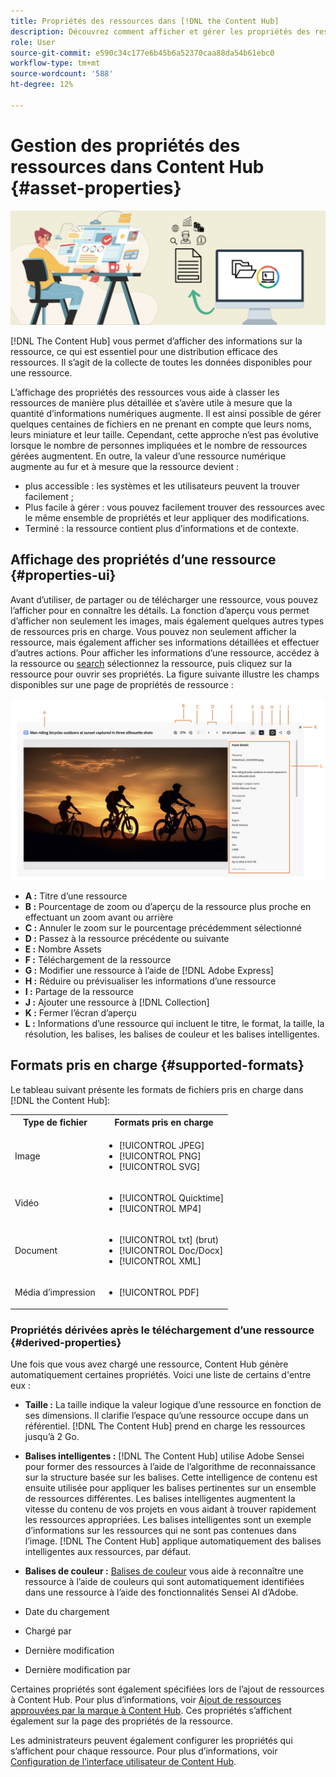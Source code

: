 ```yaml
---
title: Propriétés des ressources dans [!DNL the Content Hub]
description: Découvrez comment afficher et gérer les propriétés des ressources dans [!DNL Content Hub]
role: User
source-git-commit: e590c34c177e6b45b6a52370caa88da54b61ebc0
workflow-type: tm+mt
source-wordcount: '588'
ht-degree: 12%

---
```



# Gestion des propriétés des ressources dans Content Hub {#asset-properties}

![Image de bannière de métadonnées](assets/metadata-banner-image.png)

[!DNL The Content Hub] vous permet d’afficher des informations sur la ressource, ce qui est essentiel pour une distribution efficace des ressources. Il s’agit de la collecte de toutes les données disponibles pour une ressource.

L’affichage des propriétés des ressources vous aide à classer les ressources de manière plus détaillée et s’avère utile à mesure que la quantité d’informations numériques augmente. Il est ainsi possible de gérer quelques centaines de fichiers en ne prenant en compte que leurs noms, leurs miniature et leur taille. Cependant, cette approche n’est pas évolutive lorsque le nombre de personnes impliquées et le nombre de ressources gérées augmentent. En outre, la valeur d’une ressource numérique augmente au fur et à mesure que la ressource devient :

* plus accessible : les systèmes et les utilisateurs peuvent la trouver facilement ;
* Plus facile à gérer : vous pouvez facilement trouver des ressources avec le même ensemble de propriétés et leur appliquer des modifications.
* Terminé : la ressource contient plus d’informations et de contexte.

## Affichage des propriétés d’une ressource {#properties-ui}

Avant d’utiliser, de partager ou de télécharger une ressource, vous pouvez l’afficher pour en connaître les détails. La fonction d’aperçu vous permet d’afficher non seulement les images, mais également quelques autres types de ressources pris en charge. Vous pouvez non seulement afficher la ressource, mais également afficher ses informations détaillées et effectuer d’autres actions. Pour afficher les informations d’une ressource, accédez à la ressource ou [search](search-assets.md) sélectionnez la ressource, puis cliquez sur la ressource pour ouvrir ses propriétés. La figure suivante illustre les champs disponibles sur une page de propriétés de ressource :

![Propriétés d’une interface utilisateur de ressource](assets/properties-ui.png)

* **A :** Titre d’une ressource
* **B :** Pourcentage de zoom ou d’aperçu de la ressource plus proche en effectuant un zoom avant ou arrière
* **C :** Annuler le zoom sur le pourcentage précédemment sélectionné
* **D :** Passez à la ressource précédente ou suivante
* **E :** Nombre Assets
* **F :** Téléchargement de la ressource
* **G :** Modifier une ressource à l’aide de [!DNL Adobe Express]
* **H :** Réduire ou prévisualiser les informations d’une ressource
* **I :** Partage de la ressource
* **J :** Ajouter une ressource à [!DNL Collection]
* **K :** Fermer l’écran d’aperçu
* **L :** Informations d’une ressource qui incluent le titre, le format, la taille, la résolution, les balises, les balises de couleur et les balises intelligentes.

## Formats pris en charge {#supported-formats}

Le tableau suivant présente les formats de fichiers pris en charge dans [!DNL the Content Hub]:

<table> 
    <tbody>
     <tr>
      <th><strong>Type de fichier</strong></th>
      <th><strong>Formats pris en charge</strong></th>
     </tr>
     <tr>
      <td>Image</td>
      <td>
        <ul>
            <li>[!UICONTROL JPEG]</li> 
            <li>[!UICONTROL PNG]</li> 
            <li>[!UICONTROL SVG]</li>
        </ul>
      </td>
     </tr>
     <tr>
      <td>Vidéo</td>
      <td>
        <ul>
            <li>[!UICONTROL Quicktime]</li>  
            <li>[!UICONTROL MP4]</li> 
        </ul>
      </td>
     </tr>
      <tr>
      <td>Document</td>
      <td>
        <ul>
            <li>[!UICONTROL txt] (brut)</li>  
            <li>[!UICONTROL Doc/Docx]</li> 
            <li>[!UICONTROL XML]</li>
        </ul>
      </td>
     </tr>
     <tr>
      <td>Média d’impression</td>
      <td>
        <ul>
            <li>[!UICONTROL PDF]</li>  
        </ul>
      </td>
     </tr>  
    </tbody>
   </table>

### Propriétés dérivées après le téléchargement d’une ressource {#derived-properties}

Une fois que vous avez chargé une ressource, Content Hub génère automatiquement certaines propriétés. Voici une liste de certains d&#39;entre eux :

* **Taille :** La taille indique la valeur logique d’une ressource en fonction de ses dimensions. Il clarifie l’espace qu’une ressource occupe dans un référentiel. [!DNL The Content Hub] prend en charge les ressources jusqu’à 2 Go.

<!--* **Tags:** Tags help you categorize assets that can be browsed and searched more efficiently. Tagging helps in propagating the appropriate taxonomy to other users and workflows. -->

* **Balises intelligentes :** [!DNL The Content Hub] utilise Adobe Sensei pour former des ressources à l’aide de l’algorithme de reconnaissance sur la structure basée sur les balises. Cette intelligence de contenu est ensuite utilisée pour appliquer les balises pertinentes sur un ensemble de ressources différentes. Les balises intelligentes augmentent la vitesse du contenu de vos projets en vous aidant à trouver rapidement les ressources appropriées. Les balises intelligentes sont un exemple d’informations sur les ressources qui ne sont pas contenues dans l’image. [!DNL The Content Hub] applique automatiquement des balises intelligentes aux ressources, par défaut.

* **Balises de couleur :** [Balises de couleur](#https://experienceleague.adobe.com/docs/experience-manager-cloud-service/content/assets/manage/color-tag-images.html?lang=en) vous aide à reconnaître une ressource à l’aide de couleurs qui sont automatiquement identifiées dans une ressource à l’aide des fonctionnalités Sensei AI d’Adobe.

* Date du chargement

* Chargé par

* Dernière modification

* Dernière modification par

Certaines propriétés sont également spécifiées lors de l’ajout de ressources à Content Hub. Pour plus d’informations, voir [Ajout de ressources approuvées par la marque à Content Hub](upload-brand-approved-assets.md). Ces propriétés s’affichent également sur la page des propriétés de la ressource.

Les administrateurs peuvent également configurer les propriétés qui s’affichent pour chaque ressource. Pour plus d’informations, voir [Configuration de l’interface utilisateur de Content Hub](configure-content-hub-ui-options.md#configure-asset-details-content-hub).

<!--

### Date range {#date-range} 

The date range allows you to select dates you want to see the assets. You can customize date range by choosing the start and end dates. 

-->

